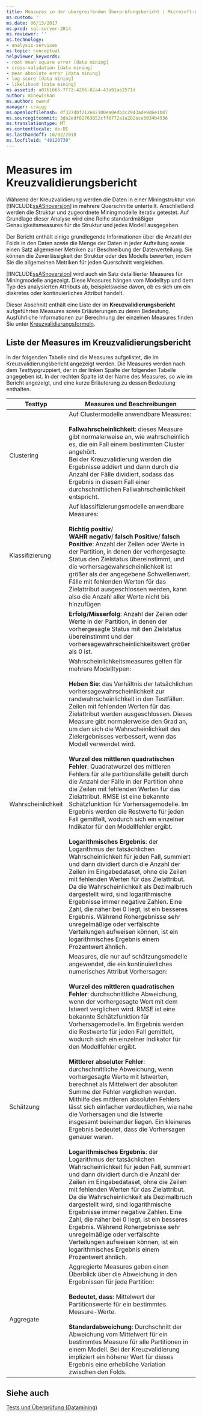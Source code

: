 ```yaml
---
title: Measures in der übergreifenden Überprüfungsbericht | Microsoft-Dokumentation
ms.custom: ''
ms.date: 06/13/2017
ms.prod: sql-server-2014
ms.reviewer: ''
ms.technology:
- analysis-services
ms.topic: conceptual
helpviewer_keywords:
- root mean square error [data mining]
- cross-validation [data mining]
- mean absolute error [data mining]
- log score [data mining]
- likelihood [data mining]
ms.assetid: a07b1665-7f72-4266-82a4-43a91ae2571d
author: minewiskan
ms.author: owend
manager: craigg
ms.openlocfilehash: df327dbf712e82100ea0edb3c2943ade9d6e1b87
ms.sourcegitcommit: 3da2edf82763852cff6772a1a282ace3034b4936
ms.translationtype: MT
ms.contentlocale: de-DE
ms.lasthandoff: 10/02/2018
ms.locfileid: "48120730"
---
```

# <a name="measures-in-the-cross-validation-report"></a>Measures im Kreuzvalidierungsbericht
  Während der Kreuzvalidierung werden die Daten in einer Miningstruktur von [!INCLUDE[ssASnoversion](../../includes/ssasnoversion-md.md)] in mehrere Querschnitte unterteilt. Anschließend werden die Struktur und zugeordnete Miningmodelle iterativ getestet. Auf Grundlage dieser Analyse wird eine Reihe standardmäßiger Genauigkeitsmeasures für die Struktur und jedes Modell ausgegeben.  
  
 Der Bericht enthält einige grundlegende Informationen über die Anzahl der Folds in den Daten sowie die Menge der Daten in jeder Aufteilung sowie einen Satz allgemeiner Metriken zur Beschreibung der Datenverteilung. Sie können die Zuverlässigkeit der Struktur oder des Modells bewerten, indem Sie die allgemeinen Metriken für jeden Querschnitt vergleichen.  
  
 [!INCLUDE[ssASnoversion](../../includes/ssasnoversion-md.md)] wird auch ein Satz detaillierter Measures für Miningmodelle angezeigt. Diese Measures hängen vom Modelltyp und dem Typ des analysierten Attributs ab, beispielsweise davon, ob es sich um ein diskretes oder kontinuierliches Attribut handelt.  
  
 Dieser Abschnitt enthält eine Liste der im **Kreuzvalidierungsbericht** aufgeführten Measures sowie Erläuterungen zu deren Bedeutung. Ausführliche Informationen zur Berechnung der einzelnen Measures finden Sie unter [Kreuzvalidierungsformeln](cross-validation-formulas.md).  
  
## <a name="list-of-measures-in-the-cross-validation-report"></a>Liste der Measures im Kreuzvalidierungsbericht  
 In der folgenden Tabelle sind die Measures aufgelistet, die im Kreuzvalidierungsbericht angezeigt werden. Die Measures werden nach dem *Testtyp*gruppiert, der in der linken Spalte der folgenden Tabelle angegeben ist. In der rechten Spalte ist der Name des Measures, so wie im Bericht angezeigt, und eine kurze Erläuterung zu dessen Bedeutung enthalten.  
  
|Testtyp|Measures und Beschreibungen|  
|---------------|-------------------------------|  
|Clustering|Auf Clustermodelle anwendbare Measures:<br /><br /> **Fallwahrscheinlichkeit**: dieses Measure gibt normalerweise an, wie wahrscheinlich es, die ein Fall einem bestimmten Cluster angehört. <br />                      Bei der Kreuzvalidierung werden die Ergebnisse addiert und dann durch die Anzahl der Fälle dividiert, sodass das Ergebnis in diesem Fall einer durchschnittlichen Fallwahrscheinlichkeit entspricht.|  
|Klassifizierung|Auf klassifizierungsmodelle anwendbare Measures:<br /><br /> **Richtig positiv**/<br />                      **WAHR negativ**/ **falsch Positive**/ **falsch Positive**: Anzahl der Zeilen oder Werte in der Partition, in denen der vorhergesagte Status den Zielstatus übereinstimmt, und die vorhersagewahrscheinlichkeit ist größer als der angegebene Schwellenwert. Fälle mit fehlenden Werten für das Zielattribut ausgeschlossen werden, kann also die Anzahl aller Werte nicht bis hinzufügen|  
||**Erfolg/Misserfolg**: Anzahl der Zeilen oder Werte in der Partition, in denen der vorhergesagte Status mit den Zielstatus übereinstimmt und der vorhersagewahrscheinlichkeitswert größer als 0 ist.|  
|Wahrscheinlichkeit|Wahrscheinlichkeitsmeasures gelten für mehrere Modelltypen:<br /><br /> **Heben Sie**: das Verhältnis der tatsächlichen vorhersagewahrscheinlichkeit zur randwahrscheinlichkeit in den Testfällen. Zeilen mit fehlenden Werten für das Zielattribut werden ausgeschlossen. Dieses Measure gibt normalerweise den Grad an, um den sich die Wahrscheinlichkeit des Zielergebnisses verbessert, wenn das Modell verwendet wird.<br /><br /> **Wurzel des mittleren quadratischen Fehler**: Quadratwurzel des mittleren Fehlers für alle partitionsfälle geteilt durch die Anzahl der Fälle in der Partition ohne die Zeilen mit fehlenden Werten für das Zielattribut. RMSE ist eine bekannte Schätzfunktion für Vorhersagemodelle. Im Ergebnis werden die Restwerte für jeden Fall gemittelt, wodurch sich ein einzelner Indikator für den Modellfehler ergibt.<br /><br /> **Logarithmisches Ergebnis**: der Logarithmus der tatsächlichen Wahrscheinlichkeit für jeden Fall, summiert und dann dividiert durch die Anzahl der Zeilen im Eingabedataset, ohne die Zeilen mit fehlenden Werten für das Zielattribut. Da die Wahrscheinlichkeit als Dezimalbruch dargestellt wird, sind logarithmische Ergebnisse immer negative Zahlen. Eine Zahl, die näher bei 0 liegt, ist ein besseres Ergebnis. Während Rohergebnisse sehr unregelmäßige oder verfälschte Verteilungen aufweisen können, ist ein logarithmisches Ergebnis einem Prozentwert ähnlich.|  
|Schätzung|Measures, die nur auf schätzungsmodelle angewendet, die ein kontinuierliches numerisches Attribut Vorhersagen:<br /><br /> **Wurzel des mittleren quadratischen Fehler**: durchschnittliche Abweichung, wenn der vorhergesagte Wert mit dem Istwert verglichen wird. RMSE ist eine bekannte Schätzfunktion für Vorhersagemodelle. Im Ergebnis werden die Restwerte für jeden Fall gemittelt, wodurch sich ein einzelner Indikator für den Modellfehler ergibt.<br /><br /> **Mittlerer absoluter Fehler**: durchschnittliche Abweichung, wenn vorhergesagte Werte mit Istwerten, berechnet als Mittelwert der absoluten Summe der Fehler verglichen werden. Mithilfe des mittleren absoluten Fehlers lässt sich einfacher verdeutlichen, wie nahe die Vorhersagen und die Istwerte insgesamt beieinander liegen. Ein kleineres Ergebnis bedeutet, dass die Vorhersagen genauer waren.<br /><br /> **Logarithmisches Ergebnis**: der Logarithmus der tatsächlichen Wahrscheinlichkeit für jeden Fall, summiert und dann dividiert durch die Anzahl der Zeilen im Eingabedataset, ohne die Zeilen mit fehlenden Werten für das Zielattribut. Da die Wahrscheinlichkeit als Dezimalbruch dargestellt wird, sind logarithmische Ergebnisse immer negative Zahlen. Eine Zahl, die näher bei 0 liegt, ist ein besseres Ergebnis. Während Rohergebnisse sehr unregelmäßige oder verfälschte Verteilungen aufweisen können, ist ein logarithmisches Ergebnis einem Prozentwert ähnlich.|  
|Aggregate|Aggregierte Measures geben einen Überblick über die Abweichung in den Ergebnissen für jede Partition:<br /><br /> **Bedeutet, dass**: Mittelwert der Partitionswerte für ein bestimmtes Measure-Werte.<br /><br /> **Standardabweichung**: Durchschnitt der Abweichung vom Mittelwert für ein bestimmtes Measure für alle Partitionen in einem Modell. Bei der Kreuzvalidierung impliziert ein höherer Wert für dieses Ergebnis eine erhebliche Variation zwischen den Folds.|  
  
## <a name="see-also"></a>Siehe auch  
 [Tests und Überprüfung &#40;Datamining&#41;](testing-and-validation-data-mining.md)  
  
  
